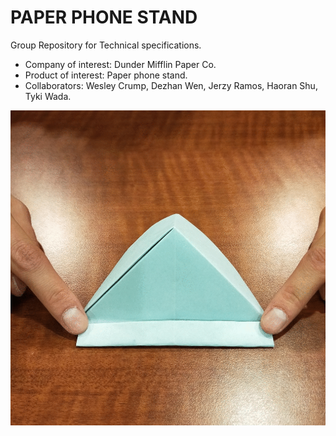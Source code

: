 # PAPER PHONE STAND

Group Repository for Technical specifications.
- Company of interest: Dunder Mifflin Paper Co.
- Product of interest: Paper phone stand.
- Collaborators: Wesley Crump, Dezhan Wen, Jerzy Ramos, Haoran Shu, Tyki Wada.

![](https://raw.githubusercontent.com/tykiww/phone-stand/master/img/14.gif)


